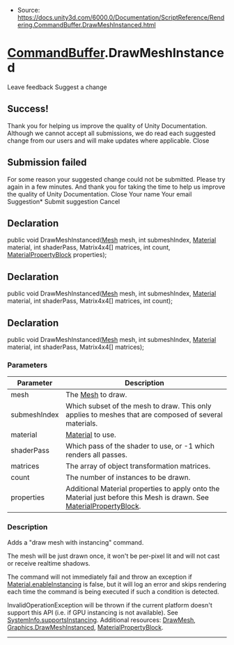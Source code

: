 * Source: https://docs.unity3d.com/6000.0/Documentation/ScriptReference/Rendering.CommandBuffer.DrawMeshInstanced.html

#  [CommandBuffer](https://docs.unity3d.com/6000.0/Documentation/ScriptReference/Rendering.CommandBuffer.html).DrawMeshInstanced
Leave feedback
Suggest a change
## Success!
Thank you for helping us improve the quality of Unity Documentation. Although we cannot accept all submissions, we do read each suggested change from our users and will make updates where applicable.
Close
## Submission failed
For some reason your suggested change could not be submitted. Please <a>try again</a> in a few minutes. And thank you for taking the time to help us improve the quality of Unity Documentation.
Close
Your name Your email Suggestion* Submit suggestion
Cancel
## Declaration
public void DrawMeshInstanced([Mesh](https://docs.unity3d.com/6000.0/Documentation/ScriptReference/Mesh.html) mesh, int submeshIndex, [Material](https://docs.unity3d.com/6000.0/Documentation/ScriptReference/Material.html) material, int shaderPass, Matrix4x4[] matrices, int count, [MaterialPropertyBlock](https://docs.unity3d.com/6000.0/Documentation/ScriptReference/MaterialPropertyBlock.html) properties); 
## Declaration
public void DrawMeshInstanced([Mesh](https://docs.unity3d.com/6000.0/Documentation/ScriptReference/Mesh.html) mesh, int submeshIndex, [Material](https://docs.unity3d.com/6000.0/Documentation/ScriptReference/Material.html) material, int shaderPass, Matrix4x4[] matrices, int count); 
## Declaration
public void DrawMeshInstanced([Mesh](https://docs.unity3d.com/6000.0/Documentation/ScriptReference/Mesh.html) mesh, int submeshIndex, [Material](https://docs.unity3d.com/6000.0/Documentation/ScriptReference/Material.html) material, int shaderPass, Matrix4x4[] matrices); 
### Parameters
Parameter | Description  
---|---  
mesh | The [Mesh](https://docs.unity3d.com/6000.0/Documentation/ScriptReference/Mesh.html) to draw.  
submeshIndex | Which subset of the mesh to draw. This only applies to meshes that are composed of several materials.  
material |  [Material](https://docs.unity3d.com/6000.0/Documentation/ScriptReference/Material.html) to use.  
shaderPass | Which pass of the shader to use, or -1 which renders all passes.  
matrices | The array of object transformation matrices.  
count | The number of instances to be drawn.  
properties | Additional Material properties to apply onto the Material just before this Mesh is drawn. See [MaterialPropertyBlock](https://docs.unity3d.com/6000.0/Documentation/ScriptReference/MaterialPropertyBlock.html).  
### Description
Adds a "draw mesh with instancing" command.  
  
The mesh will be just drawn once, it won't be per-pixel lit and will not cast or receive realtime shadows.  
  
The command will not immediately fail and throw an exception if [Material.enableInstancing](https://docs.unity3d.com/6000.0/Documentation/ScriptReference/Material-enableInstancing.html) is false, but it will log an error and skips rendering each time the command is being executed if such a condition is detected.  
  
InvalidOperationException will be thrown if the current platform doesn't support this API (i.e. if GPU instancing is not available). See [SystemInfo.supportsInstancing](https://docs.unity3d.com/6000.0/Documentation/ScriptReference/SystemInfo-supportsInstancing.html).
Additional resources: [DrawMesh](https://docs.unity3d.com/6000.0/Documentation/ScriptReference/Rendering.CommandBuffer.DrawMesh.html), [Graphics.DrawMeshInstanced](https://docs.unity3d.com/6000.0/Documentation/ScriptReference/Graphics.DrawMeshInstanced.html), [MaterialPropertyBlock](https://docs.unity3d.com/6000.0/Documentation/ScriptReference/MaterialPropertyBlock.html).
* * *
